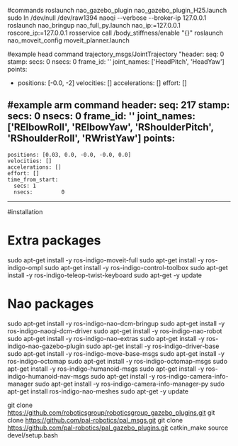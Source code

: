 
#commands
roslaunch nao_gazebo_plugin nao_gazebo_plugin_H25.launch
sudo ln /dev/null /dev/raw1394
naoqi --verbose --broker-ip 127.0.0.1
roslaunch nao_bringup nao_full_py.launch nao_ip:=127.0.0.1 roscore_ip:=127.0.0.1
rosservice call /body_stiffness/enable "{}"
roslaunch nao_moveit_config moveit_planner.launch




#example head command
trajectory_msgs/JointTrajectory
"header:
  seq: 0
  stamp:
    secs: 0
    nsecs: 0
  frame_id: ''
joint_names:
 ['HeadPitch', 'HeadYaw']
points:
- positions: [-0.0, -2]
  velocities: []
  accelerations: []
  effort: []

#example arm command
header: 
  seq: 217
  stamp: 
    secs: 0
    nsecs:         0
  frame_id: ''
joint_names: ['RElbowRoll', 'RElbowYaw', 'RShoulderPitch', 'RShoulderRoll', 'RWristYaw']
points: 
  - 
    positions: [0.03, 0.0, -0.0, -0.0, 0.0]
    velocities: []
    accelerations: []
    effort: []
    time_from_start: 
      secs: 1
      nsecs:         0
---


#installation

# Extra packages
sudo apt-get install -y ros-indigo-moveit-full
sudo apt-get install -y ros-indigo-ompl
sudo apt-get install -y ros-indigo-control-toolbox
sudo apt-get install -y ros-indigo-teleop-twist-keyboard
sudo apt-get -y update

# Nao packages
sudo apt-get install -y ros-indigo-nao-dcm-bringup
sudo apt-get install -y ros-indigo-naoqi-dcm-driver
sudo apt-get install -y ros-indigo-nao-robot
sudo apt-get install -y ros-indigo-nao-extras
sudo apt-get install -y ros-indigo-nao-gazebo-plugin
sudo apt-get install -y ros-indigo-driver-base
sudo apt-get install -y ros-indigo-move-base-msgs
sudo apt-get install -y ros-indigo-octomap
sudo apt-get install -y ros-indigo-octomap-msgs
sudo apt-get install -y ros-indigo-humanoid-msgs
sudo apt-get install -y ros-indigo-humanoid-nav-msgs
sudo apt-get install -y ros-indigo-camera-info-manager
sudo apt-get install -y ros-indigo-camera-info-manager-py
sudo apt-get install ros-indigo-nao-meshes
sudo apt-get -y update

git clone https://github.com/roboticsgroup/roboticsgroup_gazebo_plugins.git
git clone https://github.com/pal-robotics/pal_msgs.git
git clone https://github.com/pal-robotics/pal_gazebo_plugins.git
catkin_make
source devel/setup.bash

